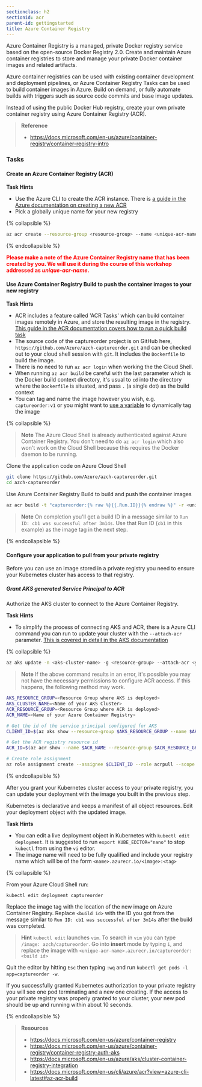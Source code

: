 ```yaml
---
sectionclass: h2
sectionid: acr
parent-id: gettingstarted
title: Azure Container Registry
---
```


Azure Container Registry is a managed, private Docker registry service based on the open-source Docker Registry 2.0. Create and maintain Azure container registries to store and manage your private Docker container images and related artifacts.

Azure container registries can be used with existing container development and deployment pipelines, or Azure Container Registry Tasks can be used to build container images in Azure. Build on demand, or fully automate builds with triggers such as source code commits and base image updates.

Instead of using the public Docker Hub registry, create your own private container registry using Azure Container Registry (ACR).

> **Reference**
> * <https://docs.microsoft.com/en-us/azure/container-registry/container-registry-intro>

### Tasks


#### Create an Azure Container Registry (ACR)

**Task Hints**
* Use the Azure CLI to create the ACR instance. There is [a guide in the Azure documentation on creating a new ACR](https://docs.microsoft.com/en-us/azure/container-registry/container-registry-get-started-azure-cli)
* Pick a globally unique name for your new registry

{% collapsible %}

```sh
az acr create --resource-group <resource-group> --name <unique-acr-name> --sku Standard --location <location>
```

{% endcollapsible %}

<strong style="color: red;">Please make a note of the Azure Container Registry name that has been created by you. We will use it during the course of this workshop addressed as _unique-acr-name_.</strong>

#### Use Azure Container Registry Build to push the container images to your new registry

**Task Hints**
* ACR includes a feature called 'ACR Tasks' which can build container images remotely in Azure, and store the resulting image in the registry. [This guide in the ACR documentation covers how to run a quick build task](https://docs.microsoft.com/en-us/azure/container-registry/container-registry-tutorial-quick-task#build-in-azure-with-acr-tasks)
* The source code of the captureorder project is on GitHub here, `https://github.com/Azure/azch-captureorder.git` and can be checked out to your cloud shell session with `git`. It includes the `Dockerfile` to build the image.
* There is no need to run `az acr login` when working the the Cloud Shell.
* When running `az acr build` be careful with the last parameter which is the Docker build context directory, it's usual to `cd` into the directory where the `Dockerfile` is situated, and pass `.` (a single dot) as the build context
* You can tag and name the image however you wish, e.g. `captureorder:v1` or you might want to [use a variable](https://docs.microsoft.com/en-us/azure/container-registry/container-registry-tasks-reference-yaml#run-variables) to dynamically tag the image

{% collapsible %}

> **Note** The Azure Cloud Shell is already authenticated against Azure Container Registry. You don't need to do `az acr login` which also won't work on the Cloud Shell because this requires the Docker daemon to be running.

Clone the application code on Azure Cloud Shell

```sh
git clone https://github.com/Azure/azch-captureorder.git
cd azch-captureorder
```

Use Azure Container Registry Build to build and push the container images

```sh
az acr build -t "captureorder:{% raw %}{{.Run.ID}}{% endraw %}" -r <unique-acr-name> .
```

> **Note** On completion you'll get a build ID in a message similar to ``Run ID: cb1 was successful after 3m14s``. Use that Run ID (`cb1` in this example) as the image tag in the next step.

{% endcollapsible %}

#### Configure your application to pull from your private registry

Before you can use an image stored in a private registry you need to ensure your Kubernetes cluster has access to that registry.

##### Grant AKS generated Service Principal to ACR

Authorize the AKS cluster to connect to the Azure Container Registry.

**Task Hints**
* To simplify the process of connecting AKS and ACR, there is a Azure CLI command you can run to update your cluster with the `--attach-acr` parameter. [This is covered in detail in the AKS documentation](https://docs.microsoft.com/en-us/azure/aks/cluster-container-registry-integration#configure-acr-integration-for-existing-aks-clusters)

{% collapsible %}

```sh
az aks update -n <aks-cluster-name> -g <resource-group> --attach-acr <your-acr-name>
```

> **Note** If the above command results in an error, it's possible you may not have the necessary permissions to configure ACR access. If this happens, the following method may work.

```sh
AKS_RESOURCE_GROUP=<Resource Group where AKS is deployed>
AKS_CLUSTER_NAME=<Name of your AKS Cluster>
ACR_RESOURCE_GROUP=<Resource Group where ACR is deployed>
ACR_NAME=<Name of your Azure Container Registry>

# Get the id of the service principal configured for AKS
CLIENT_ID=$(az aks show --resource-group $AKS_RESOURCE_GROUP --name $AKS_CLUSTER_NAME --query "servicePrincipalProfile.clientId" --output tsv)

# Get the ACR registry resource id
ACR_ID=$(az acr show --name $ACR_NAME --resource-group $ACR_RESOURCE_GROUP --query "id" --output tsv)

# Create role assignment
az role assignment create --assignee $CLIENT_ID --role acrpull --scope $ACR_ID
```

{% endcollapsible %}

After you grant your Kubernetes cluster access to your private registry, you can update your deployment with the image you built in the previous step.

Kubernetes is declarative and keeps a manifest of all object resources. Edit your deployment object with the updated image.

**Task Hints**
* You can edit a live deployment object in Kubernetes with `kubectl edit deployment`. It is suggested to run `export KUBE_EDITOR="nano"` to stop `kubectl` from using the `vi` editor.
* The image name will need to be fully qualified and include your registry name which will be of the form `<name>.azurecr.io/<image>:<tag>`

{% collapsible %}

From your Azure Cloud Shell run:

`kubectl edit deployment captureorder`

Replace the image tag with the location of the new image on Azure Container Registry. Replace `<build id>` with the ID you got from the message similar to ``Run ID: cb1 was successful after 3m14s`` after the build was completed.

> **Hint** `kubectl edit` launches `vim`. To search in `vim` you can type `/image: azch/captureorder`. Go into **insert** mode by typing `i`, and replace the image with `<unique-acr-name>.azurecr.io/captureorder:<build id>`

Quit the editor by hitting `Esc` then typing `:wq` and run `kubectl get pods -l app=captureorder -w`.

If you successfully granted Kubernetes authorization to your private registry you will see one pod terminating and a new one creating. If the access to your private registry was properly granted to your cluster, your new pod should be up and running within about 10 seconds.

{% endcollapsible %}

> **Resources**
> * <https://docs.microsoft.com/en-us/azure/container-registry>
> * <https://docs.microsoft.com/en-us/azure/container-registry/container-registry-auth-aks>
> * <https://docs.microsoft.com/en-us/azure/aks/cluster-container-registry-integration>
> * <https://docs.microsoft.com/en-us/cli/azure/acr?view=azure-cli-latest#az-acr-build>
